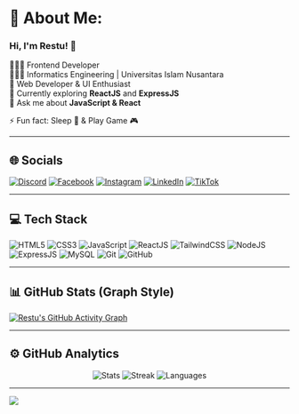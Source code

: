 # 💫 About Me:
### Hi, I'm Restu! 👋  
👩🏻‍💻 Frontend Developer  
👩🏻‍🎓 Informatics Engineering | Universitas Islam Nusantara  
🎨 Web Developer & UI Enthusiast  
💭 Currently exploring **ReactJS** and **ExpressJS**  
💬 Ask me about **JavaScript & React** 

⚡ Fun fact: Sleep 💫 & Play Game 🎮  

---

## 🌐 Socials
[![Discord](https://img.shields.io/badge/Discord-%237289DA.svg?style=for-the-badge&logo=discord&logoColor=white)](https://discord.gg/Restuusgh)
[![Facebook](https://img.shields.io/badge/Facebook-%231877F2.svg?style=for-the-badge&logo=facebook&logoColor=white)](https://facebook.com/RestuSinggih)
[![Instagram](https://img.shields.io/badge/Instagram-%23E4405F.svg?style=for-the-badge&logo=instagram&logoColor=white)](https://instagram.com/restuusgh)
[![LinkedIn](https://img.shields.io/badge/LinkedIn-%230077B5.svg?style=for-the-badge&logo=linkedin&logoColor=white)](https://linkedin.com/in/Restu-Singgih-Pasaribu)
[![TikTok](https://img.shields.io/badge/TikTok-%23000000.svg?style=for-the-badge&logo=tiktok&logoColor=white)](https://tiktok.com/@RestuDev)

---

## 💻 Tech Stack
![HTML5](https://img.shields.io/badge/HTML5-%23E34F26.svg?style=for-the-badge&logo=html5&logoColor=white)
![CSS3](https://img.shields.io/badge/CSS3-%231572B6.svg?style=for-the-badge&logo=css3&logoColor=white)
![JavaScript](https://img.shields.io/badge/JavaScript-%23F7DF1E.svg?style=for-the-badge&logo=javascript&logoColor=black)
![ReactJS](https://img.shields.io/badge/React-%23000000.svg?style=for-the-badge&logo=react&logoColor=61DAFB)
![TailwindCSS](https://img.shields.io/badge/TailwindCSS-%2306B6D4.svg?style=for-the-badge&logo=tailwindcss&logoColor=white)
![NodeJS](https://img.shields.io/badge/Node.js-%23339933.svg?style=for-the-badge&logo=node.js&logoColor=white)
![ExpressJS](https://img.shields.io/badge/Express.js-%23404D59.svg?style=for-the-badge&logo=express&logoColor=white)
![MySQL](https://img.shields.io/badge/MySQL-%2300758F.svg?style=for-the-badge&logo=mysql&logoColor=white)
![Git](https://img.shields.io/badge/Git-%23F05032.svg?style=for-the-badge&logo=git&logoColor=white)
![GitHub](https://img.shields.io/badge/GitHub-%23181717.svg?style=for-the-badge&logo=github&logoColor=white)

---

## 📊 GitHub Stats (Graph Style)
[![Restu's GitHub Activity Graph](https://github-readme-activity-graph.vercel.app/graph?username=restuusgh&bg_color=0d1117&color=61dafb&line=00bfff&point=61dafb&area=true&hide_border=true)](https://github.com/ashutosh00710/github-readme-activity-graph)

---

## ⚙️ GitHub Analytics
<div align="center">
  
![Stats](https://github-readme-stats.vercel.app/api?username=restuusgh&show_icons=true&theme=react&hide_border=true&count_private=true)
![Streak](https://github-readme-streak-stats.herokuapp.com/?user=restuusgh&theme=react&hide_border=true)
![Languages](https://github-readme-stats.vercel.app/api/top-langs/?username=restuusgh&theme=react&layout=compact&hide_border=true)
  
</div>

---

[![](https://visitcount.itsvg.in/api?id=restuusgh&icon=6&color=6)](https://visitcount.itsvg.in)
